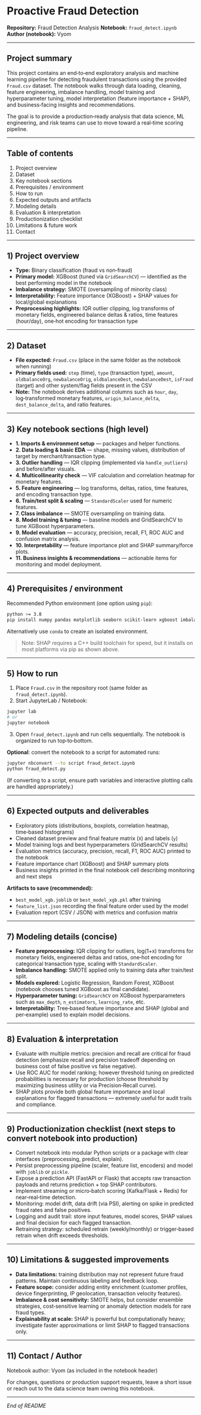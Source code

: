# Proactive Fraud Detection

**Repository:** Fraud Detection Analysis
**Notebook:** `fraud_detect.ipynb`
**Author (notebook):** Vyom

---

## Project summary

This project contains an end‑to‑end exploratory analysis and machine learning pipeline for detecting fraudulent transactions using the provided `Fraud.csv` dataset. The notebook walks through data loading, cleaning, feature engineering, imbalance handling, model training and hyperparameter tuning, model interpretation (feature importance + SHAP), and business‑facing insights and recommendations.

The goal is to provide a production‑ready analysis that data science, ML engineering, and risk teams can use to move toward a real‑time scoring pipeline.

---

## Table of contents

1. Project overview
2. Dataset
3. Key notebook sections
4. Prerequisites / environment
5. How to run
6. Expected outputs and artifacts
7. Modeling details
8. Evaluation & interpretation
9. Productionization checklist
10. Limitations & future work
11. Contact

---

## 1) Project overview

* **Type:** Binary classification (fraud vs non‑fraud)
* **Primary model:** XGBoost (tuned via `GridSearchCV`) — identified as the best performing model in the notebook
* **Imbalance strategy:** SMOTE (oversampling of minority class)
* **Interpretability:** Feature importance (XGBoost) + SHAP values for local/global explanations
* **Preprocessing highlights:** IQR outlier clipping, log transforms of monetary fields, engineered balance deltas & ratios, time features (hour/day), one‑hot encoding for transaction type

---

## 2) Dataset

* **File expected:** `Fraud.csv` (place in the same folder as the notebook when running)
* **Primary fields used:** `step` (time), `type` (transaction type), `amount`, `oldbalanceOrg`, `newbalanceOrig`, `oldbalanceDest`, `newbalanceDest`, `isFraud` (target) and other system/flag fields present in the CSV
* **Note:** The notebook derives additional columns such as `hour`, `day`, log‑transformed monetary features, `origin_balance_delta`, `dest_balance_delta`, and ratio features.

---

## 3) Key notebook sections (high level)

* **1. Imports & environment setup** — packages and helper functions.
* **2. Data loading & basic EDA** — shape, missing values, distribution of target by merchant/transaction type.
* **3. Outlier handling** — IQR clipping (implemented via `handle_outliers`) and before/after visuals.
* **4. Multicollinearity check** — VIF calculation and correlation heatmap for monetary features.
* **5. Feature engineering** — log transforms, deltas, ratios, time features, and encoding transaction type.
* **6. Train/test split & scaling** — `StandardScaler` used for numeric features.
* **7. Class imbalance** — SMOTE oversampling on training data.
* **8. Model training & tuning** — baseline models and GridSearchCV to tune XGBoost hyperparameters.
* **9. Model evaluation** — accuracy, precision, recall, F1, ROC AUC and confusion matrix analysis.
* **10. Interpretability** — feature importance plot and SHAP summary/force plots.
* **11. Business insights & recommendations** — actionable items for monitoring and model deployment.

---

## 4) Prerequisites / environment

Recommended Python environment (one option using `pip`):

```bash
python >= 3.8
pip install numpy pandas matplotlib seaborn scikit-learn xgboost imbalanced-learn shap statsmodels jupyterlab
```

Alternatively use `conda` to create an isolated environment.

> Note: SHAP requires a C++ build toolchain for speed, but it installs on most platforms via pip as shown above.

---

## 5) How to run

1. Place `Fraud.csv` in the repository root (same folder as `fraud_detect.ipynb`).
2. Start JupyterLab / Notebook:

```bash
jupyter lab
# or
jupyter notebook
```

3. Open `fraud_detect.ipynb` and run cells sequentially. The notebook is organized to run top‑to‑bottom.

**Optional**: convert the notebook to a script for automated runs:

```bash
jupyter nbconvert --to script fraud_detect.ipynb
python fraud_detect.py
```

(If converting to a script, ensure path variables and interactive plotting calls are handled appropriately.)

---

## 6) Expected outputs and deliverables

* Exploratory plots (distributions, boxplots, correlation heatmap, time‑based histograms)
* Cleaned dataset preview and final feature matrix (`X`) and labels (`y`)
* Model training logs and best hyperparameters (GridSearchCV results)
* Evaluation metrics (accuracy, precision, recall, F1, ROC AUC) printed to the notebook
* Feature importance chart (XGBoost) and SHAP summary plots
* Business insights printed in the final notebook cell describing monitoring and next steps

**Artifacts to save (recommended):**

* `best_model_xgb.joblib` or `best_model_xgb.pkl` after training
* `feature_list.json` recording the final feature order used by the model
* Evaluation report (CSV / JSON) with metrics and confusion matrix

---

## 7) Modeling details (concise)

* **Feature preprocessing:** IQR clipping for outliers, log(1+x) transforms for monetary fields, engineered deltas and ratios, one‑hot encoding for categorical transaction type, scaling with `StandardScaler`.
* **Imbalance handling:** SMOTE applied only to training data after train/test split.
* **Models explored:** Logistic Regression, Random Forest, XGBoost (notebook chooses tuned XGBoost as final candidate).
* **Hyperparameter tuning:** `GridSearchCV` on XGBoost hyperparameters such as `max_depth`, `n_estimators`, `learning_rate`, etc.
* **Interpretability:** Tree‑based feature importance and SHAP (global and per‑example) used to explain model decisions.

---

## 8) Evaluation & interpretation

* Evaluate with multiple metrics: precision and recall are critical for fraud detection (emphasize recall and precision tradeoff depending on business cost of false positive vs false negative).
* Use ROC AUC for model ranking; however threshold tuning on predicted probabilities is necessary for production (choose threshold by maximizing business utility or via Precision‑Recall curve).
* SHAP plots provide both global feature importance and local explanations for flagged transactions — extremely useful for audit trails and compliance.

---

## 9) Productionization checklist (next steps to convert notebook into production)

* Convert notebook into modular Python scripts or a package with clear interfaces (preprocessing, predict, explain).
* Persist preprocessing pipeline (scaler, feature list, encoders) and model with `joblib` or `pickle`.
* Expose a prediction API (FastAPI or Flask) that accepts raw transaction payloads and returns prediction + top SHAP contributors.
* Implement streaming or micro‑batch scoring (Kafka/Flask + Redis) for near‑real‑time detection.
* Monitoring: model drift, data drift (via PSI), alerting on spike in predicted fraud rates and false positives.
* Logging and audit trail: store input features, model scores, SHAP values and final decision for each flagged transaction.
* Retraining strategy: scheduled retrain (weekly/monthly) or trigger‑based retrain when drift exceeds thresholds.

---

## 10) Limitations & suggested improvements

* **Data limitations:** training distribution may not represent future fraud patterns. Maintain continuous labeling and feedback loop.
* **Feature scope:** consider adding entity enrichment (customer profiles, device fingerprinting, IP geolocation, transaction velocity features).
* **Imbalance & cost sensitivity:** SMOTE helps, but consider ensemble strategies, cost‑sensitive learning or anomaly detection models for rare fraud types.
* **Explainability at scale:** SHAP is powerful but computationally heavy; investigate faster approximations or limit SHAP to flagged transactions only.

---

## 11) Contact / Author

Notebook author: Vyom (as included in the notebook header)

For changes, questions or production support requests, leave a short issue or reach out to the data science team owning this notebook.

---

*End of README*
